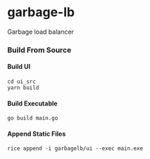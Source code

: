# garbage-lb
Garbage load balancer


### Build From Source

#### Build UI
    cd ui_src
    yarn build

#### Build Executable
    go build main.go

#### Append Static Files
    rice append -i garbagelb/ui --exec main.exe
